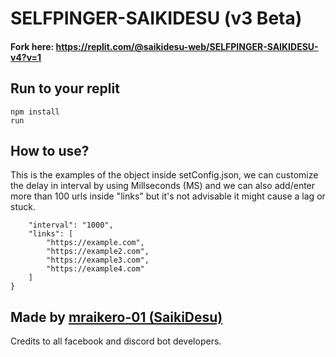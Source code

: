 # SELFPINGER-SAIKIDESU (v3 Beta)


<h4>Fork here: <a href="https://replit.com/@saikidesu-web/SELFPINGER-SAIKIDESU-v4?v=1"> https://replit.com/@saikidesu-web/SELFPINGER-SAIKIDESU-v4?v=1</a></h4>

<h2>Run to your replit</h2>

```
npm install
run
```

<h2>How to use?</h2>
This is the examples of the object inside setConfig.json, we can customize the delay in interval by using Millseconds (MS) and we can also add/enter more than 100 urls inside "links" but it's not advisable it might cause a lag or stuck.

```{
    "interval": "1000", 
    "links": [
        "https://example.com",
        "https://example2.com",
        "https://example3.com",
        "https://example4.com"
    ]
}
```
<h2>Made by  <a href='https://github.com/mraikero-01'>mraikero-01 (SaikiDesu)</a></h2>

Credits to all facebook and discord bot developers.